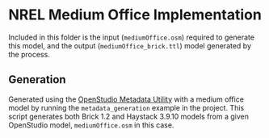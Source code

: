 # NREL Medium Office Implementation
Included in this folder is the input (`mediumOffice.osm`) required to generate this model, and the output (`mediumOffice_brick.ttl`) model generated by the process.
## Generation
Generated using the [OpenStudio Metadata Utility](https://github.com/TShapinsky/openstudio-metadata-utility) with a medium office model by running the `metadata_generation` example in the project. This script generates both Brick 1.2 and Haystack 3.9.10 models from a given OpenStudio model, `mediumOffice.osm` in this case.
